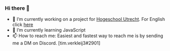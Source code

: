### Hi there 👋

- 🔭 I’m currently working on a project for [Hogeschool Utrecht](https://www.hu.nl/). For English click [here](https://www.hu.nl/)
- 🌱 I’m currently learning JavaScript
- 📫 How to reach me: Easiest and fastest way to reach me is by sending me a DM on Discord. [tim.verkleij3#2901]

<!--
**TimVerkleij/TimVerkleij** is a ✨ _special_ ✨ repository because its `README.md` (this file) appears on your GitHub profile.

Here are some ideas to get you started:

- 👯 I’m looking to collaborate on ...
- 🤔 I’m looking for help with ...
- 💬 Ask me about ...
- 😄 Pronouns: ...
- ⚡ Fun fact: ...
-->
